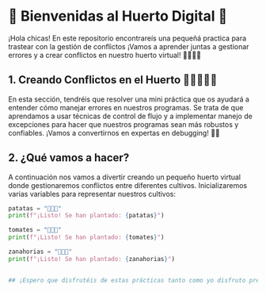 # 🌟 Bienvenidas al Huerto Digital 🌟

¡Hola chicas! En este repositorio encontrareís una pequeñá practica para trastear con la gestión de conflictos ¡Vamos a aprender juntas a gestionar errores y a crear conflictos en nuestro huerto virtual! 🌱👩🏼‍🌾


## 1. Creando Conflictos en el Huerto 🐞👩🏼‍🌾🧺

En esta sección, tendréis que resolver una mini práctica que os ayudará a entender cómo manejar errores en nuestros programas. Se trata de que aprendamos a usar técnicas de control de flujo y a implementar manejo de excepciones para hacer que nuestros programas sean más robustos y confiables. ¡Vamos a convertirnos en expertas en debugging! 🐞✨

## 2. ¿Qué vamos a hacer?

A continuación nos vamos a divertir creando un pequeño huerto virtual donde gestionaremos conflictos entre diferentes cultivos. Inicializaremos varias variables para representar nuestros cultivos:

```python
patatas = "🥔🥔🥔"
print(f"¡Listo! Se han plantado: {patatas}")

tomates = "🍅🍅🍅"
print(f"¡Listo! Se han plantado: {tomates}")

zanahorias = "🥕🥕🥕"
print(f"¡Listo! Se han plantado: {zanahorias}")


## ¡Espero que disfrutéis de estas prácticas tanto como yo disfruto preparándolas! Y por supuesto ya sabéis si os quedáis con alguna duda, no dudéis en preguntar. ¡Vamos a aprender y a crecer juntas! 🌻🌸🌼